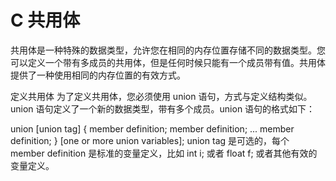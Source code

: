 # C 共用体

共用体是一种特殊的数据类型，允许您在相同的内存位置存储不同的数据类型。您可以定义一个带有多成员的共用体，但是任何时候只能有一个成员带有值。共用体提供了一种使用相同的内存位置的有效方式。

定义共用体
为了定义共用体，您必须使用 union 语句，方式与定义结构类似。union 语句定义了一个新的数据类型，带有多个成员。union 语句的格式如下：

union [union tag]
{
   member definition;
   member definition;
   ...
   member definition;
} [one or more union variables];
union tag 是可选的，每个 member definition 是标准的变量定义，比如 int i; 或者 float f; 或者其他有效的变量定义。
